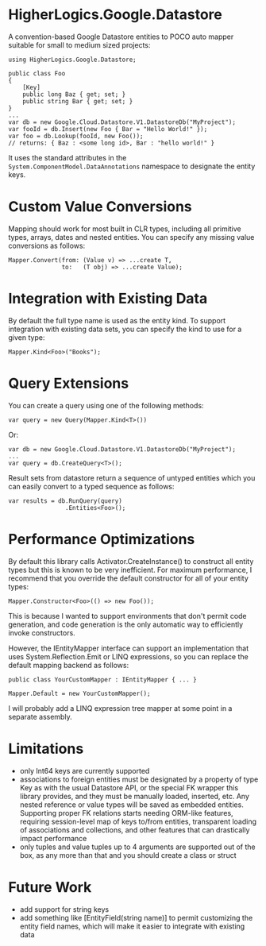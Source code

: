 # HigherLogics.Google.Datastore

A convention-based Google Datastore entities to POCO auto mapper suitable
for small to medium sized projects:

    using HigherLogics.Google.Datastore;

    public class Foo
    {
        [Key]
        public long Baz { get; set; }
        public string Bar { get; set; }
    }
    ...
    var db = new Google.Cloud.Datastore.V1.DatastoreDb("MyProject");
	var fooId = db.Insert(new Foo { Bar = "Hello World!" });
	var foo = db.Lookup(fooId, new Foo());
    // returns: { Baz : <some long id>, Bar : "hello world!" }

It uses the standard attributes in the `System.ComponentModel.DataAnnotations`
namespace to designate the entity keys.

# Custom Value Conversions

Mapping should work for most built in CLR types, including all primitive
types, arrays, dates and nested entities. You can specify any missing
value conversions as follows:

    Mapper.Convert(from: (Value v) => ...create T,
                   to:   (T obj) => ...create Value);

# Integration with Existing Data

By default the full type name is used as the entity kind. To support
integration with existing data sets, you can specify the kind to use
for a given type:

    Mapper.Kind<Foo>("Books");

# Query Extensions

You can create a query using one of the following methods:

    var query = new Query(Mapper.Kind<T>())

Or:

	var db = new Google.Cloud.Datastore.V1.DatastoreDb("MyProject");
	...
	var query = db.CreateQuery<T>();

Result sets from datastore return a sequence of untyped entities which
you can easily convert to a typed sequence as follows:

    var results = db.RunQuery(query)
                    .Entities<Foo>();

# Performance Optimizations

By default this library calls Activator.CreateInstance<T>() to construct all
entity types but this is known to be very inefficient. For maximum
performance, I recommend that you override the default constructor for all
of your entity types:

    Mapper.Constructor<Foo>(() => new Foo());

This is because I wanted to support environments that don't permit code
generation, and code generation is the only automatic way to efficiently
invoke constructors.

However, the IEntityMapper interface can support an implementation that uses
System.Reflection.Emit or LINQ expressions, so you can replace the default
mapping backend as follows:

    public class YourCustomMapper : IEntityMapper { ... }

    Mapper.Default = new YourCustomMapper();

I will probably add a LINQ expression tree mapper at some point in a separate
assembly.

# Limitations

 * only Int64 keys are currently supported
 * associations to foreign entities must be designated by a property of type
   Key as with the usual Datastore API, or the special FK<T> wrapper this library
   provides, and they must be manually loaded, inserted, etc. Any nested
   reference or value types will be saved as embedded entities. Supporting
   proper FK relations starts needing ORM-like features, requiring session-level map
   of keys to/from entities, transparent loading of associations and
   collections, and other features that can drastically impact performance
 * only tuples and value tuples up to 4 arguments are supported out of the box,
   as any more than that and you should create a class or struct

# Future Work

 * add support for string keys
 * add something like [EntityField(string name)] to permit customizing the
   entity field names, which will make it easier to integrate with existing
   data